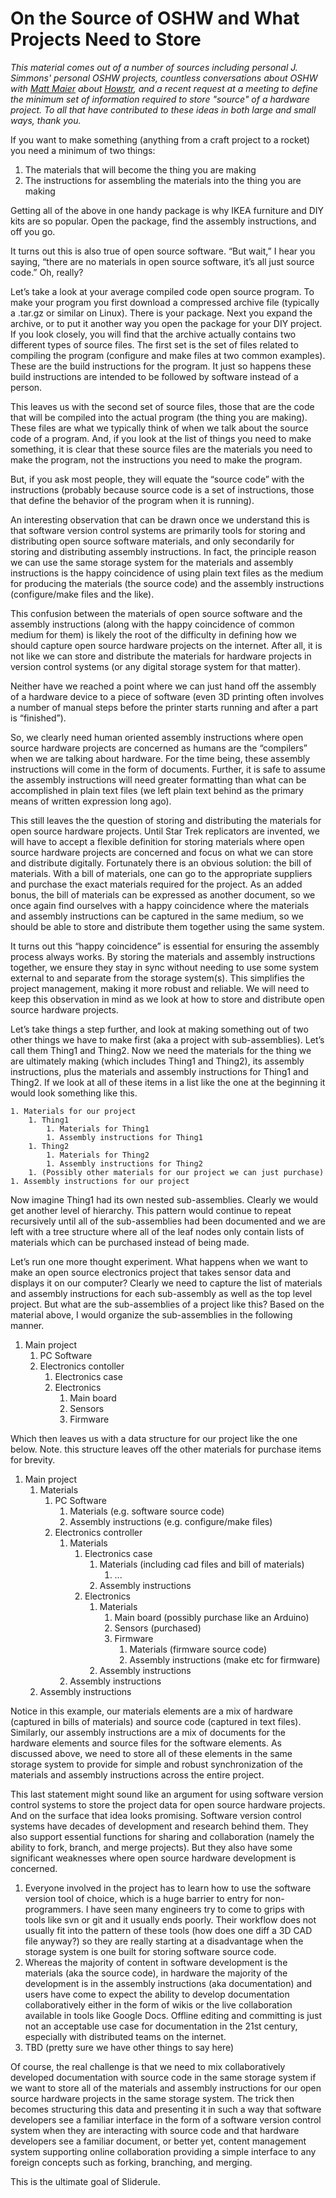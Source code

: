 # On the Source of OSHW and What Projects Need to Store

_This material comes out of a number of sources including personal J. Simmons' personal OSHW projects, countless conversations about OSHW with [Matt Maier](https://github.com/matthewmaier) about [Howstr](http://github.howstr.com/), and a recent request at a meeting to define the minimum set of information required to store "source" of a hardware project.  To all that have contributed to these ideas in both large and small ways, thank you._

If you want to make something (anything from a craft project to a rocket) you need a minimum of two things:
1. The materials that will become the thing you are making
2. The instructions for assembling the materials into the thing you are making

Getting all of the above in one handy package is why IKEA furniture and DIY kits are so popular.  Open the package, find the assembly instructions, and off you go.

It turns out this is also true of open source software.  “But wait,” I hear you saying, “there are no materials in open source software, it’s all just source code.”  Oh, really?  

Let’s take a look at your average compiled code open source program.  To make your program you first download a compressed archive file (typically a .tar.gz or similar on Linux).  There is your package.  Next you expand the archive, or to put it another way you open the package for your DIY project.  If you look closely, you will find that the archive actually contains two different types of source files.  The first set is the set of files related to compiling the program (configure and make files at two common examples).  These are the build instructions for the program.  It just so happens these build instructions are intended to be followed by software instead of a person.  

This leaves us with the second set of source files, those that are the code that will be compiled into the actual program (the thing you are making).  These files are what we typically think of when we talk about the source code of a program.  And, if you look at the list of things you need to make something, it is clear that these source files are the materials you need to make the program, not the instructions you need to make the program.

But, if you ask most people, they will equate the “source code” with the instructions (probably because source code is a set of instructions, those that define the behavior of the program when it is running).  

An interesting observation that can be drawn once we understand this is that software version control systems are primarily tools for storing and distributing open source software materials, and only secondarily for storing and distributing assembly instructions.  In fact, the principle reason we can use the same storage system for the materials and assembly instructions is the happy coincidence of using plain text files as the medium for producing the materials (the source code) and the assembly instructions (configure/make files and the like).

This confusion between the materials of open source software and the assembly instructions (along with the happy coincidence of common medium for them) is likely the root of the difficulty in defining how we should capture open source hardware projects on the internet.  After all, it is not like we can store and distribute the materials for hardware projects in version control systems (or any digital storage system for that matter).  

Neither have we reached a point where we can just hand off the assembly of a hardware device to a piece of software (even 3D printing often involves a number of manual steps before the printer starts running and after a part is “finished”).  

So, we clearly need human oriented assembly instructions where open source hardware projects are concerned as humans are the “compilers” when we are talking about hardware.  For the time being, these assembly instructions will come in the form of documents.  Further, it is safe to assume the assembly instructions will need greater formatting than what can be accomplished in plain text files (we left plain text behind as the primary means of written expression long ago).  

This still leaves the the question of storing and distributing the materials for open source hardware projects.  Until Star Trek replicators are invented, we will have to accept a flexible definition for storing materials where open source hardware projects are concerned and focus on what we can store and distribute digitally.  Fortunately there is an obvious solution:  the bill of materials.  With a bill of materials, one can go to the appropriate suppliers and purchase the exact materials required for the project.  As an added bonus, the bill of materials can be expressed as another document, so we once again find ourselves with a happy coincidence where the materials and assembly instructions can be captured in the same medium, so we should be able to store and distribute them together using the same system.  

It turns out this “happy coincidence” is essential for ensuring the assembly process always works.  By storing the materials and assembly instructions together, we ensure they stay in sync without needing to use some system external to and separate from the storage system(s).  This simplifies the project management, making it more robust and reliable.  We will need to keep this observation in mind as we look at how to store and distribute open source hardware projects.

Let’s take things a step further, and look at making something out of two other things we have to make first (aka a project with sub-assemblies).  Let’s call them Thing1 and Thing2. Now we need the materials for the thing we are ultimately making (which includes Thing1 and Thing2), its assembly instructions, plus the materials and assembly instructions for Thing1 and Thing2.  If we look at all of these items in a list like the one at the beginning it would look something like this.


	1. Materials for our project
		1. Thing1
			1. Materials for Thing1
			1. Assembly instructions for Thing1
		1. Thing2
			1. Materials for Thing2
			1. Assembly instructions for Thing2
		1. (Possibly other materials for our project we can just purchase)
	1. Assembly instructions for our project

Now imagine Thing1 had its own nested sub-assemblies.  Clearly we would get another level of hierarchy.  This pattern would continue to repeat recursively until all of the sub-assemblies had been documented and we are left with a tree structure where all of the leaf nodes only contain lists of materials which can be purchased instead of being made.

Let’s run one more thought experiment.  What happens when we want to make an open source electronics project that takes sensor data and displays it on our computer?  Clearly we need to capture the list of materials and assembly instructions for each sub-assembly as well as the top level project.  But what are the sub-assemblies of a project like this?  Based on the material above, I would organize the sub-assemblies in the following manner.


1. Main project
	1. PC Software
	1. Electronics contoller
		1. Electronics case
		1. Electronics
			1. Main board
			1. Sensors
			1. Firmware

Which then leaves us with a data structure for our project like the one below.  Note. this structure leaves off the other materials for purchase items for brevity.


1. Main project
	1. Materials
		1. PC Software
			1. Materials (e.g. software source code)
			1. Assembly instructions (e.g. configure/make files)
		1. Electronics controller
			1. Materials
				1. Electronics case
					1. Materials (including cad files and bill of materials)
						1. ...
					1. Assembly instructions
				1. Electronics
					1. Materials
						1. Main board (possibly purchase like an Arduino)
						1. Sensors (purchased)
						1. Firmware
							1. Materials (firmware source code)
							1. Assembly instructions (make etc for firmware)
					1. Assembly instructions
			1. Assembly instructions
	1. Assembly instructions

  Notice in this example, our materials elements are a mix of hardware (captured in bills of materials) and source code (captured in text files).  Similarly, our assembly instructions are a mix of documents for the hardware elements and source files for the software elements.  As discussed above, we need to store all of these elements in the same storage system to provide for simple and robust synchronization of the materials and assembly instructions across the entire project.

  This last statement might sound like an argument for using software version control systems to store the project data for open source hardware projects.  And on the surface that idea looks promising.  Software version control systems have decades of development and research behind them.  They also support essential functions for sharing and collaboration (namely the ability to fork, branch, and merge projects).  But they also have some significant weaknesses where open source hardware development is concerned.


1. Everyone involved in the project has to learn how to use the software version tool of choice, which is a huge barrier to entry for non-programmers.  I have seen many engineers try to come to grips with tools like svn or git and it usually ends poorly.  Their workflow does not usually fit into the pattern of these tools (how does one diff a 3D CAD file anyway?) so they are really starting at a disadvantage when the storage system is one built for storing software source code.
1. Whereas the majority of content in software development is the materials (aka the source code), in hardware the majority of the development is in the assembly instructions (aka documentation) and users have come to expect the ability to develop documentation collaboratively either in the form of wikis or the live collaboration available in tools like Google Docs.  Offline editing and committing is just not an acceptable use case for documentation in the 21st century, especially with distributed teams on the internet.
1. TBD (pretty sure we have other things to say here)

Of course, the real challenge is that we need to mix collaboratively developed documentation with source code in the same storage system if we want to store all of the materials and assembly instructions for our open source hardware projects in the same storage system.  The trick then becomes structuring this data and presenting it in such a way that software developers see a familiar interface in the form of a software version control system when they are interacting with source code and that hardware developers see a familiar document, or better yet, content management system supporting online collaboration providing a simple interface to any foreign concepts such as forking, branching, and merging.

This is the ultimate goal of Sliderule.
